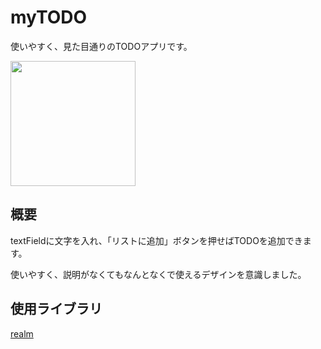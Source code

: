 # myTODO
使いやすく、見た目通りのTODOアプリです。

<img src="https://user-images.githubusercontent.com/50735539/103479134-e09fa680-4e0e-11eb-8c55-0834fc4b7b9b.png" width="200px">

## 概要
textFieldに文字を入れ、「リストに追加」ボタンを押せばTODOを追加できます。

使いやすく、説明がなくてもなんとなくで使えるデザインを意識しました。

## 使用ライブラリ

[realm](https://realm.io/)
